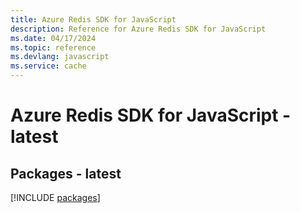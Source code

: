 ```yaml
---
title: Azure Redis SDK for JavaScript
description: Reference for Azure Redis SDK for JavaScript
ms.date: 04/17/2024
ms.topic: reference
ms.devlang: javascript
ms.service: cache
---
```

# Azure Redis SDK for JavaScript - latest
## Packages - latest
[!INCLUDE [packages](redis-index.md)]